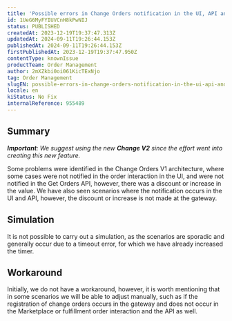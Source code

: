 ```yaml
---
title: 'Possible errors in Change Orders notification in the UI, API and Gateway.'
id: 1UeG6MyFYIUVCnH8kPwNIJ
status: PUBLISHED
createdAt: 2023-12-19T19:37:47.313Z
updatedAt: 2024-09-11T19:26:44.153Z
publishedAt: 2024-09-11T19:26:44.153Z
firstPublishedAt: 2023-12-19T19:37:47.950Z
contentType: knownIssue
productTeam: Order Management
author: 2mXZkbi0oi061KicTExNjo
tag: Order Management
slugEN: possible-errors-in-change-orders-notification-in-the-ui-api-and-gateway
locale: en
kiStatus: No Fix
internalReference: 955489
---
```


## Summary



_**Important**: We suggest using the new **Change V2** since the effort went into creating this new feature._

Some problems were identified in the Change Orders V1 architecture, where some cases were not notified in the order interaction in the UI, and were not notified in the Get Orders API, however, there was a discount or increase in the value. We have also seen scenarios where the notification occurs in the UI and API, however, the discount or increase is not made at the gateway.


##

## Simulation


It is not possible to carry out a simulation, as the scenarios are sporadic and generally occur due to a timeout error, for which we have already increased the timer.


##

## Workaround


Initially, we do not have a workaround, however, it is worth mentioning that in some scenarios we will be able to adjust manually, such as if the registration of change orders occurs in the gateway and does not occur in the Marketplace or fulfillment order interaction and the API as well.

